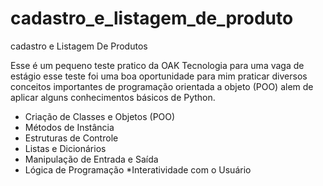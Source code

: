 # cadastro_e_listagem_de_produto
cadastro e Listagem De Produtos

Esse é um pequeno teste pratico da OAK Tecnologia para uma vaga de estágio
esse teste foi uma boa oportunidade para mim praticar diversos conceitos importantes
de programação orientada a objeto (POO) alem de aplicar alguns conhecimentos básicos de 
Python.

* Criação de Classes e Objetos (POO)
* Métodos de Instância
* Estruturas de Controle
* Listas e Dicionários
* Manipulação de Entrada e Saída
* Lógica de Programação
*Interatividade com o Usuário
